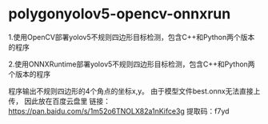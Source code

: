 # polygonyolov5-opencv-onnxrun
1.使用OpenCV部署yolov5不规则四边形目标检测，包含C++和Python两个版本的程序

2.使用ONNXRuntime部署yolov5不规则四边形目标检测，包含C++和Python两个版本的程序

程序输出不规则四边形的4个角点的坐标x,y。 由于模型文件best.onnx无法直接上传， 因此放在百度云盘里
链接：https://pan.baidu.com/s/1m52o6TNOLX82a1nKifce3g 
提取码：f7yd
